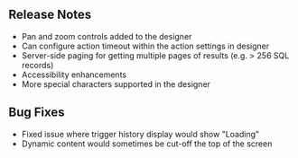 ## Release Notes
* Pan and zoom controls added to the designer
* Can configure action timeout within the action settings in designer
* Server-side paging for getting multiple pages of results (e.g. > 256 SQL records)
* Accessibility enhancements
* More special characters supported in the designer

## Bug Fixes
* Fixed issue where trigger history display would show "Loading"
* Dynamic content would sometimes be cut-off the top of the screen